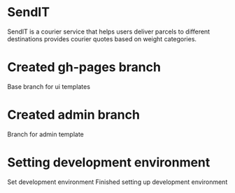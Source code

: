 # SendIT
SendIT is a courier service that helps users deliver parcels to different destinations provides courier quotes based on weight categories.
# Created gh-pages branch
Base branch for ui templates
# Created admin branch
Branch for admin template
# Setting development environment
Set development environment
Finished setting up development environment


